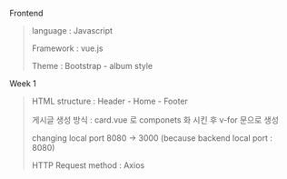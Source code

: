 Frontend

> language : Javascript 
>
> Framework : vue.js
>
> Theme : Bootstrap - album style

Week 1

> HTML structure :  Header - Home - Footer 
>
> 게시글 생성 방식 : card.vue 로 componets 화 시킨 후 v-for 문으로 생성
>
> changing local port 8080 -> 3000 (because backend local port : 8080) 
>
> HTTP Request method : Axios